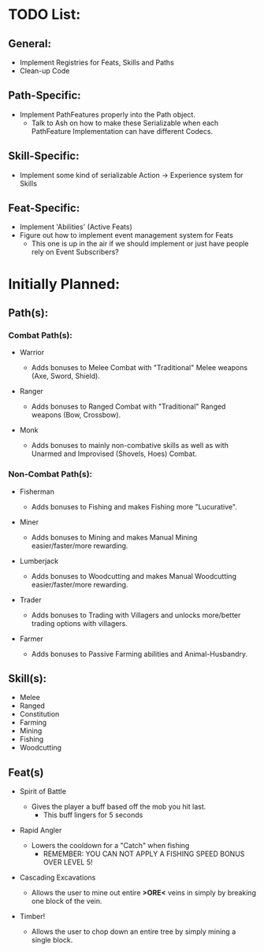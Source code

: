# TODO List:

## General:
- Implement Registries for Feats, Skills and Paths
- Clean-up Code

## Path-Specific:
- Implement PathFeatures properly into the Path object.
  - Talk to Ash on how to make these Serializable when each PathFeature Implementation can have different Codecs.

## Skill-Specific:
- Implement some kind of serializable Action -> Experience system for Skills


## Feat-Specific:
- Implement 'Abilities' (Active Feats)
- Figure out how to implement event management system for Feats 
  - This one is up in the air if we should implement or just have people rely on Event Subscribers?
    


# Initially Planned:
## Path(s):
### Combat Path(s):
- Warrior
  - Adds bonuses to Melee Combat with "Traditional" Melee weapons (Axe, Sword, Shield).
  
- Ranger
  - Adds bonuses to Ranged Combat with "Traditional" Ranged weapons (Bow, Crossbow).
  
- Monk
  - Adds bonuses to mainly non-combative skills as well as with Unarmed and Improvised (Shovels, Hoes) Combat.
  
### Non-Combat Path(s):
- Fisherman
  - Adds bonuses to Fishing and makes Fishing more "Lucurative".
  
- Miner
  - Adds bonuses to Mining and makes Manual Mining easier/faster/more rewarding.
  
- Lumberjack
  - Adds bonuses to Woodcutting and makes Manual Woodcutting easier/faster/more rewarding.
  
- Trader
  - Adds bonuses to Trading with Villagers and unlocks more/better trading options with villagers.
  
- Farmer
  - Adds bonuses to Passive Farming abilities and Animal-Husbandry.
  

## Skill(s):
- Melee
- Ranged
- Constitution
- Farming
- Mining
- Fishing
- Woodcutting


## Feat(s)
- Spirit of Battle
  - Gives the player a buff based off the mob you hit last.
    - This buff lingers for 5 seconds
  
- Rapid Angler
  - Lowers the cooldown for a "Catch" when fishing
    - REMEMBER: YOU CAN NOT APPLY A FISHING SPEED BONUS OVER LEVEL 5!
  
-  Cascading Excavations
   - Allows the user to mine out entire **>ORE<** veins in simply by breaking one block of the vein.

- Timber!
  - Allows the user to chop down an entire tree by simply mining a single block.

